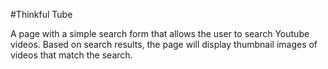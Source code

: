#Thinkful Tube

A page with a simple search form that allows the user to search Youtube videos.
Based on search results, the page will display thumbnail images of videos that match the search.